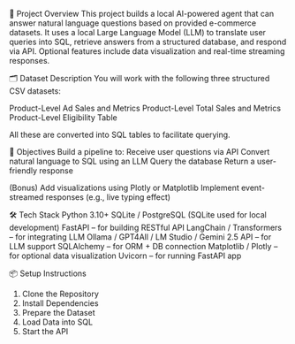 📌 Project Overview
This project builds a local AI-powered agent that can answer natural language questions based on provided e-commerce datasets. It uses a local Large Language Model (LLM) to translate user queries into SQL, retrieve answers from a structured database, and respond via API. Optional features include data visualization and real-time streaming responses.

🗂️ Dataset Description
You will work with the following three structured CSV datasets:

Product-Level Ad Sales and Metrics
Product-Level Total Sales and Metrics
Product-Level Eligibility Table

All these are converted into SQL tables to facilitate querying.


🎯 Objectives
Build a pipeline to:
Receive user questions via API
Convert natural language to SQL using an LLM
Query the database
Return a user-friendly response

(Bonus)
Add visualizations using Plotly or Matplotlib
Implement event-streamed responses (e.g., live typing effect)


🛠️ Tech Stack
Python 3.10+
SQLite / PostgreSQL (SQLite used for local development)
FastAPI – for building RESTful API
LangChain / Transformers – for integrating LLM
Ollama / GPT4All / LM Studio / Gemini 2.5 API – for LLM support
SQLAlchemy – for ORM + DB connection
Matplotlib / Plotly – for optional data visualization
Uvicorn – for running FastAPI app


📦 Setup Instructions
1. Clone the Repository
2. Install Dependencies
3. Prepare the Dataset
4. Load Data into SQL
5. Start the API
      

